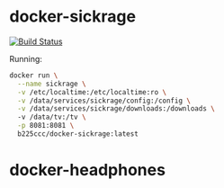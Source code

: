 # docker-sickrage

[![Build Status](https://travis-ci.org/b225ccc/docker-sickrage.svg?branch=master)](https://travis-ci.org/b225ccc/docker-sickrage)


Running:

~~~ sh
docker run \
  --name sickrage \
  -v /etc/localtime:/etc/localtime:ro \
  -v /data/services/sickrage/config:/config \
  -v /data/services/sickrage/downloads:/downloads \ 
  -v /data/tv:/tv \
  -p 8081:8081 \
  b225ccc/docker-sickrage:latest
~~~
# docker-headphones
